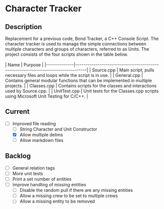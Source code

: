 # Character Tracker
## Description
Replacement for a previous code, Bond Tracker, a C++ Console Script.
The character tracker is used to manage the simple connections between multiple characters and groups of characters, referred to as Units.
The project consists of the four scripts shown in the table below.
<br> <br>
| Name         | Purpose                                                                           |
|--------------|-----------------------------------------------------------------------------------|
| Source.cpp   | Main script, pulls necessary files and loops while the script is in use.          |
| General.cpp  | Contains general modular functions that can be implemented in multiple projects.  |
| Classes.cpp  | Contains scripts for the classes and interactions used by Source.cpp.             |
| UnitTest.cpp | Unit tests for the Classes.cpp scripts using Microsoft Unit Testing for C/C++.    |

## Current
- [ ] Improved file reading
  - [ ] String Character and Unit Constructor
  - [X] Allow multiple delims
  - [ ] Allow markdown files

## Backlog
- [ ] General relation tags
- [ ] More unit tests
- [ ] Print a set number of entities
- [ ] Improve handling of missing entities
  - [ ] Disable the random pull if there are any missing entities
  - [ ] Allow a missing crew to be set to multiple crews
  - [ ] Allow a missing entity to be removed